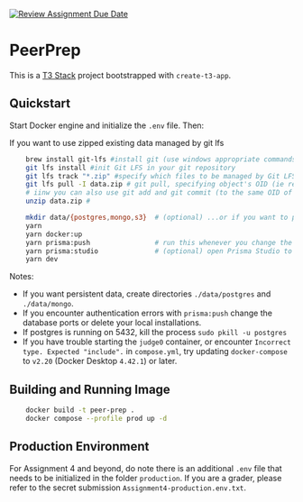 [![Review Assignment Due Date](https://classroom.github.com/assets/deadline-readme-button-24ddc0f5d75046c5622901739e7c5dd533143b0c8e959d652212380cedb1ea36.svg)](https://classroom.github.com/a/6BOvYMwN)

# PeerPrep

This is a [T3 Stack](https://create.t3.gg/) project bootstrapped with `create-t3-app`.

## Quickstart

Start Docker engine and initialize the `.env` file. Then:

If you want to use zipped existing data managed by git lfs

```bash
    brew install git-lfs #install git (use windows appropriate commands if not mac)
    git lfs install #init Git LFS in your git repository
    git lfs track "*.zip" #specify which files to be managed by Git LFS
    git lfs pull -I data.zip # git pull, specifying object's OID (ie retrieve binary data from Git LFS Object)
    # iinw you can also use git add and git commit (to the same OID of data.zip)
    unzip data.zip #
```

```bash
    mkdir data/{postgres,mongo,s3}  # (optional) ...or if you want to persist new data
    yarn
    yarn docker:up
    yarn prisma:push                # run this whenever you change the schema
    yarn prisma:studio              # (optional) open Prisma Studio to view/edit data
    yarn dev
```

Notes:

- If you want persistent data, create directories `./data/postgres` and `./data/mongo`.
- If you encounter authentication errors with `prisma:push` change the database ports or delete your local installations.
- If postgres is running on 5432, kill the process `sudo pkill -u postgres`
- If you have trouble starting the `judge0` container, or encounter `Incorrect type. Expected "include".` in `compose.yml`, try updating `docker-compose` to `v2.20` (Docker Desktop `4.42.1`) or later.

## Building and Running Image

```bash
    docker build -t peer-prep .
    docker compose --profile prod up -d
```

## Production Environment

For Assignment 4 and beyond, do note there is an additional `.env` file that needs to be initialized in the folder `production`. If you are a grader, please refer to the secret submission `Assignment4-production.env.txt`.
